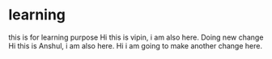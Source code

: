 # learning
this is for learning purpose
Hi this is vipin, i am also here.
Doing new change
Hi this is Anshul, i am also here.
Hi i am going to make another change here.
